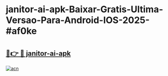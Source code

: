 # janitor-ai-apk-Baixar-Gratis-Ultima-Versao-Para-Android-IOS-2025-#af0ke

# <h2><a href="https://ainizakaria.my?title=janitor-ai-apk&ref=22M">🔗👉 🔴 janitor-ai-apk</a></h2>

[![acn](https://github.com/user-attachments/assets/0f9c940e-d8b0-45ae-aac7-cd30a18b3e1c)](https://ainizakaria.my?title=janitor-ai-apk&ref=22M)

